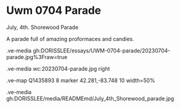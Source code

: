 # Uwm 0704 Parade

July, 4th. Shorewood Parade

A parade full of amazing proformaces and  candies.

.ve-media gh:DORISSLEE/essays/UWM-0704-parade/20230704-parade.jpg%3Fraw=true

.ve-media wc:20230704-parade.jpg right

.ve-map Q1435893 8 marker 42.281,-83.748 10 width=50%
 

.ve-media gh:DORISSLEE/media/READMEmd/July_4th_Shorewood_parade.jpg
